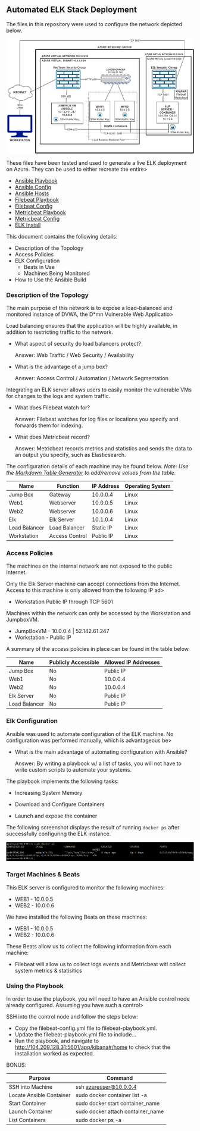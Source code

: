 ## Automated ELK Stack Deployment

The files in this repository were used to configure the network depicted below.

![](https://github.com/dcuse13/ElkProject/blob/main/Images/CSDIAGRAM%20(2).png?raw=true)

These files have been tested and used to generate a live ELK deployment on Azure. They can be used to either recreate the entire>

  * [Ansible Playbook](https://github.com/dcuse13/ElkProject/blob/main/Ansible/Ansible%20Playbook)
  * [Ansible Config](https://github.com/dcuse13/ElkProject/blob/main/Ansible/Ansible%20Config)
  * [Ansible Hosts](https://github.com/dcuse13/ElkProject/blob/main/Ansible/hosts) 
  * [Filebeat Playbook](https://github.com/dcuse13/ElkProject/blob/main/Ansible/Filebeat%20Playbook)
  * [Filebeat Config](https://github.com/dcuse13/ElkProject/blob/main/Ansible/Filebeat%20Config)
  * [Metricbeat Playbook](https://github.com/dcuse13/ElkProject/blob/main/Ansible/Metricbeat%20Playbook)
  * [Metricbeat Config](https://github.com/dcuse13/ElkProject/blob/main/Ansible/Metricbeat%20config)
  * [ELK Install](https://github.com/dcuse13/ElkProject/blob/main/Ansible/InstallElk)

This document contains the following details:
- Description of the Topology
- Access Policies
- ELK Configuration
  - Beats in Use
  - Machines Being Monitored
- How to Use the Ansible Build


### Description of the Topology

The main purpose of this network is to expose a load-balanced and monitored instance of DVWA, the D*mn Vulnerable Web Applicatio>

Load balancing ensures that the application will be highly available, in addition to restricting traffic to the network.
  * What aspect of security do load balancers protect? 
     
     Answer: Web Traffic / Web Security / Availability
         
  * What is the advantage of a jump box?
     
     Answer: Access Control / Automation / Network Segmentation
     
Integrating an ELK server allows users to easily monitor the vulnerable VMs for changes to the logs and system traffic.
 * What does Filebeat watch for? 
 
   Answer: Filebeat watches for log files or locations you specify and forwards them for indexing.
 
 * What does Metricbeat record?
 
   Answer: Metricbeat records metrics and statistics and sends the data to an output you specify, such as Elasticsearch. 

The configuration details of each machine may be found below.
_Note: Use the [Markdown Table Generator](http://www.tablesgenerator.com/markdown_tables) to add/remove values from the table_.

| Name     | Function | IP Address | Operating System |
|----------|----------|------------|------------------|
| Jump Box | Gateway  | 10.0.0.4   | Linux            |
| Web1     | Webserver         | 10.0.0.5           | Linux                 |
| Web2     | Webserver         | 10.0.0.6           | Linux                 |
| Elk      | Elk Server         | 10.1.0.4           | Linux                 |
| Load Balancer     | Load Balancer         | Static IP           | Linux                 |
| Workstation     | Access Control         | Public IP           | Linux                  |

### Access Policies

The machines on the internal network are not exposed to the public Internet.

Only the Elk Server machine can accept connections from the Internet. Access to this machine is only allowed from the following IP ad>
* Workstation Public IP through TCP 5601

Machines within the network can only be accessed by the Workstation and JumpboxVM.
* JumpBoxVM - 10.0.0.4 | 52.142.61.247
* Workstation - Public IP

A summary of the access policies in place can be found in the table below.

| Name     | Publicly Accessible | Allowed IP Addresses |
|----------|---------------------|----------------------|
| Jump Box | No                  | Public IP    |
| Web1         | No                  | 10.0.0.4                     |
| Web2         | No                  | 10.0.0.4                     |
| Elk Server         | No                  | Public IP                     |
| Load Balancer         | No                  | Public IP                     |

### Elk Configuration

Ansible was used to automate configuration of the ELK machine. No configuration was performed manually, which is advantageous be>
* What is the main advantage of automating configuration with Ansible?

  Answer: By writing a playbook w/ a list of tasks, you will not have to write custom scripts to automate your systems. 

The playbook implements the following tasks:
 
 * Increasing System Memory
 
 * Download and Configure Containers
 
 * Launch and expose the container

The following screenshot displays the result of running `docker ps` after successfully configuring the ELK instance.

![](https://github.com/dcuse13/ElkProject/blob/main/Images/DockerPS.png?raw=true)

### Target Machines & Beats
This ELK server is configured to monitor the following machines:

* WEB1 - 10.0.0.5
* WEB2 - 10.0.0.6

We have installed the following Beats on these machines:

* WEB1 - 10.0.0.5
* WEB2 - 10.0.0.6

These Beats allow us to collect the following information from each machine:

* Filebeat will allow us to collect logs events and Metricbeat witl collect system metrics & statisitics

### Using the Playbook
In order to use the playbook, you will need to have an Ansible control node already configured. Assuming you have such a control>

SSH into the control node and follow the steps below:
- Copy the filebeat-config.yml file to filebeat-playbook.yml.
- Update the filebeat-playbook.yml file to include...
- Run the playbook, and navigate to http://104.209.128.31:5601/app/kibana#/home to check that the installation worked as expected.

BONUS:

| Purpose     | Command          | 
|----------|---------------------|
| SSH into Machine | ssh azureuser@10.0.0.4                  |
| Locate Ansible Container | sudo docker container list -a                  |
| Start Container | sudo docker start container_name                  |
| Launch Container | sudo docker attach container_name                  |
| List Containers | sudo docker ps -a                  |


